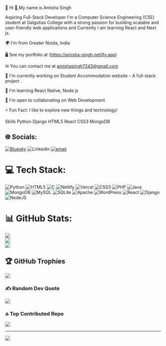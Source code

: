 💫 Hi 👋,My name is Amisha Singh

Aspiring Full-Stack Developer
I'm a Computer Science Engineering (CSE) student at Galgotias College with a strong passion for building scalable and user-friendly web applications and Currently I am learning React and Next js.

🌍  I'm from Greater Noida, India

🖥  See my portfolio at  (https://amisha-singh.netlify.app)

✉  You can contact me at amishasingh7243@gmail.com

🚀  I'm currently working on Student Accommodation website  – A full-stack project .

🧠  I'm learning React Native, Node js

🤝  I'm open to collaborating on Web Development 

⚡  Fun Fact: I like to explore new things and technology!

Skills
 Python Django HTML5 React CSS3 MongoDB
## 🌐 Socials:
[![Bluesky](https://img.shields.io/badge/bluesky-0285FF?style=for-the-badge&logo=bluesky&logoColor=%23FFFFFF)](https://bsky.app/profile/amishha__singh) 
![LinkedIn](https://img.shields.io/badge/LinkedIn-%230077B5.svg?logo=linkedin&logoColor=white)
[![email](https://img.shields.io/badge/Email-D14836?logo=gmail&logoColor=white)](mailto:amishasingh7243@gmail.com) 

# 💻 Tech Stack:  
![Python](https://img.shields.io/badge/python-3670A0?style=for-the-badge&logo=python&logoColor=ffdd54) ![HTML5](https://img.shields.io/badge/html5-%23E34F26.svg?style=for-the-badge&logo=html5&logoColor=white) ![C](https://img.shields.io/badge/c-%2300599C.svg?style=for-the-badge&logo=c&logoColor=white) ![Netlify](https://img.shields.io/badge/netlify-%23000000.svg?style=for-the-badge&logo=netlify&logoColor=#00C7B7) ![Vercel](https://img.shields.io/badge/vercel-%23000000.svg?style=for-the-badge&logo=vercel&logoColor=white) ![CSS3](https://img.shields.io/badge/css3-%231572B6.svg?style=for-the-badge&logo=css3&logoColor=white) ![PHP](https://img.shields.io/badge/php-%23777BB4.svg?style=for-the-badge&logo=php&logoColor=white) ![Java](https://img.shields.io/badge/java-%23ED8B00.svg?style=for-the-badge&logo=openjdk&logoColor=white) ![MongoDB](https://img.shields.io/badge/MongoDB-%234ea94b.svg?style=for-the-badge&logo=mongodb&logoColor=white) ![MySQL](https://img.shields.io/badge/mysql-4479A1.svg?style=for-the-badge&logo=mysql&logoColor=white) ![SQLite](https://img.shields.io/badge/sqlite-%2307405e.svg?style=for-the-badge&logo=sqlite&logoColor=white) ![Apache](https://img.shields.io/badge/apache-%23D42029.svg?style=for-the-badge&logo=apache&logoColor=white) ![WordPress](https://img.shields.io/badge/WordPress-%23117AC9.svg?style=for-the-badge&logo=WordPress&logoColor=white) ![React](https://img.shields.io/badge/react-%2320232a.svg?style=for-the-badge&logo=react&logoColor=%2361DAFB) ![Django](https://img.shields.io/badge/django-%23092E20.svg?style=for-the-badge&logo=django&logoColor=white) ![NodeJS](https://img.shields.io/badge/node.js-6DA55F?style=for-the-badge&logo=node.js&logoColor=white)
# 📊 GitHub Stats:
![](https://github-readme-stats.vercel.app/api?username=Amishasingh7243&theme=dark&hide_border=false&include_all_commits=true&count_private=false)<br/>
![](https://nirzak-streak-stats.vercel.app/?user=Amishasingh7243&theme=dark&hide_border=false)<br/>
![](https://github-readme-stats.vercel.app/api/top-langs/?username=Amishasingh7243&theme=dark&hide_border=false&include_all_commits=true&count_private=false&layout=compact)

## 🏆 GitHub Trophies  
![](https://github-profile-trophy.vercel.app/?username=Amishasingh7243&theme=radical&no-frame=false&no-bg=true&margin-w=4)

### ✍️ Random Dev Quote
![](https://quotes-github-readme.vercel.app/api?type=horizontal&theme=radical)

### 🔝 Top Contributed Repo
![](https://github-contributor-stats.vercel.app/api?username=Amishasingh7243&limit=5&theme=dark&combine_all_yearly_contributions=true)

---
[![](https://visitcount.itsvg.in/api?id=Amishasingh7243&icon=0&color=0)](https://visitcount.itsvg.in)

<!-- Proudly created with GPRM ( https://gprm.itsvg.in ) -->
